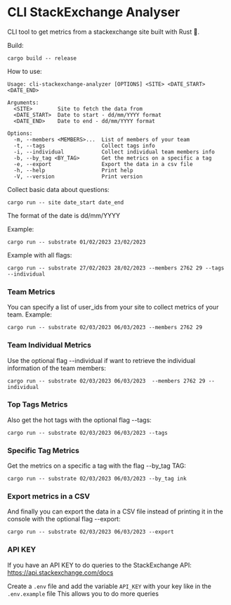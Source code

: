 # CLI StackExchange Analyser
CLI tool to get metrics from a stackexchange site built with Rust 🦀.

Build:
```shell
cargo build -- release
```

How to use:
```
Usage: cli-stackexchange-analyzer [OPTIONS] <SITE> <DATE_START> <DATE_END>

Arguments:
  <SITE>        Site to fetch the data from
  <DATE_START>  Date to start - dd/mm/YYYY format
  <DATE_END>    Date to end - dd/mm/YYYY format

Options:
  -m, --members <MEMBERS>...  List of members of your team
  -t, --tags                  Collect tags info
  -i, --individual            Collect individual team members info
  -b, --by_tag <BY_TAG>       Get the metrics on a specific a tag
  -e, --export                Export the data in a csv file
  -h, --help                  Print help
  -V, --version               Print version
```

Collect basic data about questions:
```shell
cargo run -- site date_start date_end
```
The format of the date is dd/mm/YYYY 

Example:
```shell
cargo run -- substrate 01/02/2023 23/02/2023
```

Example with all flags:

```shell
cargo run -- substrate 27/02/2023 28/02/2023 --members 2762 29 --tags --individual
```

### Team Metrics
You can specify a list of user_ids from your site to collect metrics of your team.
Example:

```shell
cargo run -- substrate 02/03/2023 06/03/2023 --members 2762 29 
```

### Team Individual Metrics
Use the optional flag --individual if want to retrieve the individual information of the team members:

```shell
cargo run -- substrate 02/03/2023 06/03/2023  --members 2762 29 --individual
```

### Top Tags Metrics
Also get the hot tags with the optional flag --tags:

```shell
cargo run -- substrate 02/03/2023 06/03/2023 --tags
```

### Specific Tag Metrics
Get the metrics on a specific a tag with the flag --by_tag TAG:

```shell
cargo run -- substrate 02/03/2023 06/03/2023 --by_tag ink
```

### Export metrics in a CSV
And finally you can export the data in a CSV file instead of printing it in the console with the optional flag --export:

```shell
cargo run -- substrate 02/03/2023 06/03/2023 --export
```


### API KEY
If you have an API KEY to do queries to the StackExchange API: https://api.stackexchange.com/docs 

Create a `.env` file and add the variable `API_KEY` with your key like in the `.env.example` file
This allows you to do more queries